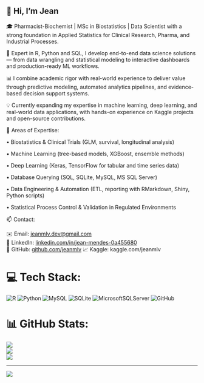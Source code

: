 ## 👋 Hi, I’m Jean  

🎓 Pharmacist-Biochemist | MSc in Biostatistics | Data Scientist with a strong foundation in Applied Statistics for Clinical Research, Pharma, and Industrial Processes.

🧠 Expert in R, Python and SQL, I develop end-to-end data science solutions — from data wrangling and statistical modeling to interactive dashboards and production-ready ML workflows.

📊 I combine academic rigor with real-world experience to deliver value through predictive modeling, automated analytics pipelines, and evidence-based decision support systems.

💡 Currently expanding my expertise in machine learning, deep learning, and real-world data applications, with hands-on experience on Kaggle projects and open-source contributions.

🧪 Areas of Expertise: 

• Biostatistics & Clinical Trials (GLM, survival, longitudinal analysis)

• Machine Learning (tree-based models, XGBoost, ensemble methods)

• Deep Learning (Keras, TensorFlow for tabular and time series data)

• Database Querying (SQL, SQLite, MySQL, MS SQL Server)

• Data Engineering & Automation (ETL, reporting with RMarkdown, Shiny, Python scripts)

• Statistical Process Control & Validation in Regulated Environments

📫 Contact:

✉️ Email: jeanmlv.dev@gmail.com  
🔗 LinkedIn: [linkedin.com/in/jean-mendes-0a455680](https://www.linkedin.com/in/jean-mendes-0a455680/?locale=en_US)  
🐙 GitHub: [github.com/jeanmlv](https://github.com/jeanmlv)
📈 Kaggle: kaggle.com/jeanmlv

# 💻 Tech Stack:
![R](https://img.shields.io/badge/r-%23276DC3.svg?style=for-the-badge&logo=r&logoColor=white) ![Python](https://img.shields.io/badge/python-3670A0?style=for-the-badge&logo=python&logoColor=ffdd54) ![MySQL](https://img.shields.io/badge/mysql-4479A1.svg?style=for-the-badge&logo=mysql&logoColor=white) ![SQLite](https://img.shields.io/badge/sqlite-%2307405e.svg?style=for-the-badge&logo=sqlite&logoColor=white) ![MicrosoftSQLServer](https://img.shields.io/badge/Microsoft%20SQL%20Server-CC2927?style=for-the-badge&logo=microsoft%20sql%20server&logoColor=white) ![GitHub](https://img.shields.io/badge/github-%23121011.svg?style=for-the-badge&logo=github&logoColor=white)
# 📊 GitHub Stats:
![](https://github-readme-stats.vercel.app/api?username=jeanmlv&theme=merko&hide_border=false&include_all_commits=false&count_private=false)<br/>
![](https://nirzak-streak-stats.vercel.app/?user=jeanmlv&theme=merko&hide_border=false)<br/>
![](https://github-readme-stats.vercel.app/api/top-langs/?username=jeanmlv&theme=merko&hide_border=false&include_all_commits=false&count_private=false&layout=compact)

---
[![](https://visitcount.itsvg.in/api?id=jeanmlv&icon=0&color=0)](https://visitcount.itsvg.in)

<!-- Proudly created with GPRM ( https://gprm.itsvg.in ) -->

